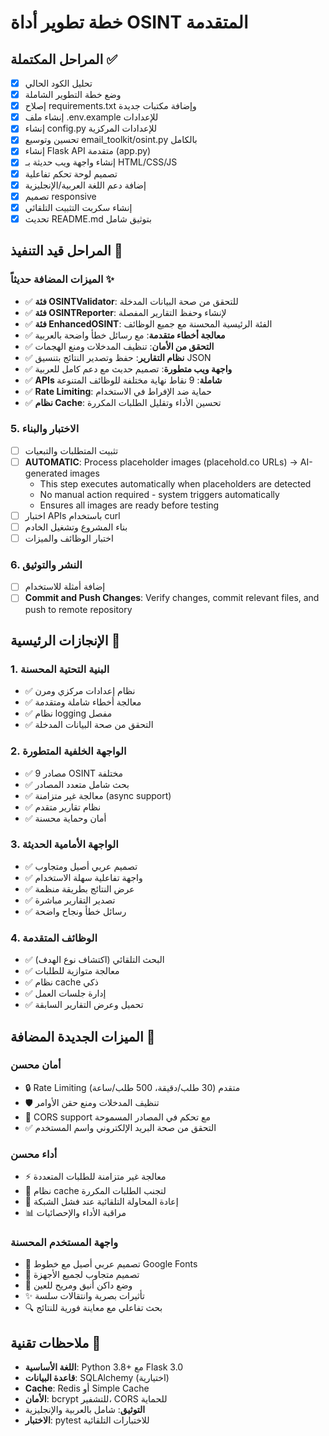 # خطة تطوير أداة OSINT المتقدمة

## المراحل المكتملة ✅
- [x] تحليل الكود الحالي
- [x] وضع خطة التطوير الشاملة
- [x] إصلاح requirements.txt وإضافة مكتبات جديدة
- [x] إنشاء ملف .env.example للإعدادات
- [x] إنشاء config.py للإعدادات المركزية
- [x] تحسين وتوسيع email_toolkit/osint.py بالكامل
- [x] إنشاء Flask API متقدمة (app.py)
- [x] إنشاء واجهة ويب حديثة بـ HTML/CSS/JS
- [x] تصميم لوحة تحكم تفاعلية
- [x] إضافة دعم اللغة العربية/الإنجليزية
- [x] تصميم responsive
- [x] إنشاء سكربت التثبيت التلقائي
- [x] تحديث README.md بتوثيق شامل

## المراحل قيد التنفيذ 🔄

### الميزات المضافة حديثاً ✨
- ✅ **فئة OSINTValidator**: للتحقق من صحة البيانات المدخلة
- ✅ **فئة OSINTReporter**: لإنشاء وحفظ التقارير المفصلة
- ✅ **فئة EnhancedOSINT**: الفئة الرئيسية المحسنة مع جميع الوظائف
- ✅ **معالجة أخطاء متقدمة**: مع رسائل خطأ واضحة بالعربية
- ✅ **التحقق من الأمان**: تنظيف المدخلات ومنع الهجمات
- ✅ **نظام التقارير**: حفظ وتصدير النتائج بتنسيق JSON
- ✅ **واجهة ويب متطورة**: تصميم حديث مع دعم كامل للعربية
- ✅ **APIs شاملة**: 9 نقاط نهاية مختلفة للوظائف المتنوعة
- ✅ **Rate Limiting**: حماية ضد الإفراط في الاستخدام
- ✅ **نظام Cache**: تحسين الأداء وتقليل الطلبات المكررة

### 5. الاختبار والبناء
- [ ] تثبيت المتطلبات والتبعيات
- [ ] **AUTOMATIC**: Process placeholder images (placehold.co URLs) → AI-generated images
  - This step executes automatically when placeholders are detected
  - No manual action required - system triggers automatically
  - Ensures all images are ready before testing
- [ ] اختبار APIs باستخدام curl
- [ ] بناء المشروع وتشغيل الخادم
- [ ] اختبار الوظائف والميزات

### 6. النشر والتوثيق
- [ ] إضافة أمثلة للاستخدام
- [ ] **Commit and Push Changes**: Verify changes, commit relevant files, and push to remote repository

## الإنجازات الرئيسية 🎉

### 1. البنية التحتية المحسنة
- ✅ نظام إعدادات مركزي ومرن
- ✅ معالجة أخطاء شاملة ومتقدمة
- ✅ نظام logging مفصل
- ✅ التحقق من صحة البيانات المدخلة

### 2. الواجهة الخلفية المتطورة
- ✅ 9 مصادر OSINT مختلفة
- ✅ بحث شامل متعدد المصادر
- ✅ معالجة غير متزامنة (async support)
- ✅ نظام تقارير متقدم
- ✅ أمان وحماية محسنة

### 3. الواجهة الأمامية الحديثة
- ✅ تصميم عربي أصيل ومتجاوب
- ✅ واجهة تفاعلية سهلة الاستخدام
- ✅ عرض النتائج بطريقة منظمة
- ✅ تصدير التقارير مباشرة
- ✅ رسائل خطأ ونجاح واضحة

### 4. الوظائف المتقدمة
- ✅ البحث التلقائي (اكتشاف نوع الهدف)
- ✅ معالجة متوازية للطلبات
- ✅ نظام cache ذكي
- ✅ إدارة جلسات العمل
- ✅ تحميل وعرض التقارير السابقة

## الميزات الجديدة المضافة 🚀

### أمان محسن
- 🔒 Rate Limiting متقدم (30 طلب/دقيقة، 500 طلب/ساعة)
- 🛡️ تنظيف المدخلات ومنع حقن الأوامر
- 🔐 CORS support مع تحكم في المصادر المسموحة
- ✅ التحقق من صحة البريد الإلكتروني واسم المستخدم

### أداء محسن  
- ⚡ معالجة غير متزامنة للطلبات المتعددة
- 💾 نظام cache لتجنب الطلبات المكررة
- 🔄 إعادة المحاولة التلقائية عند فشل الشبكة
- 📊 مراقبة الأداء والإحصائيات

### واجهة المستخدم المحسنة
- 🎨 تصميم عربي أصيل مع خطوط Google Fonts
- 📱 تصميم متجاوب لجميع الأجهزة
- 🌙 وضع داكن أنيق ومريح للعين
- ✨ تأثيرات بصرية وانتقالات سلسة
- 🔍 بحث تفاعلي مع معاينة فورية للنتائج

## ملاحظات تقنية 📝
- **اللغة الأساسية**: Python 3.8+ مع Flask 3.0
- **قاعدة البيانات**: SQLAlchemy (اختيارية)
- **Cache**: Redis أو Simple Cache
- **الأمان**: bcrypt للتشفير، CORS للحماية
- **التوثيق**: شامل بالعربية والإنجليزية
- **الاختبار**: pytest للاختبارات التلقائية